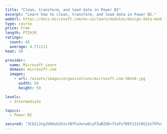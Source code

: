```yaml
---
title: "Clean, transform, and load data in Power BI"
excerpt: "Learn how to clean, transform, and load data in Power BI."
webUrl: https://docs.microsoft.com/en-us/learn/modules/design-data-model-power-bi/
type: course
price: Free
length: PT2H1M
ratings:
  count: 45
  average: 4.711111
heat: 56

provider:
  name: Microsoft Learn
  domain: microsoft.com
  images:
    - url: /assets/images/organizations/microsoft.com-50x50.jpg
      width: 50
      height: 50

levels:
  - Intermediate

topics:
  - Power BI

secured: "3CbZi2ngJUOduk3VzvJB7FaJerwOcyFIwBZXD+f2vPs709Y131t0VjSz7FFwIlDl6xltd3jtkj2zhru11v74Fq2HkpI2JTntJyIODMaN76i6AqBRX+D6WAbFGQ150f/XmqNBdo3o+WmL+G2O6Oii2fa3eST3jdPMT3h9nXgISQ6Oa8qo8uqyVBBF9hT3rY1Vs51re/Oz6YKc4vtScUtPU/P4fG2GRw2+kgIWK6ajG1tQ3tMG5ESdlS5kiGeI/T8A/vniFbixAkDnkcNGpZzCaP5wB3gYUBkYMVs6yOu0X5iR3eHsSZ0JkgFXhQD5b4oOtmiBxqPY2MkDdJmCo+AzsOp6D+khkdTkA2holxHkN3TlqKDgJjLTDOy1k1fIIC0Yl7+hYQ7PFDj9gDZT7hKRnA==;YTZOqTfrw54hMJ1Ymf+mnA=="
---
```


